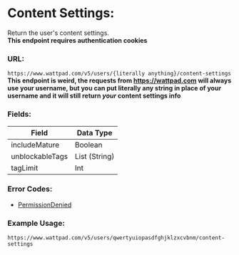 # Content Settings:

Return the user's content settings. \
**This endpoint requires authentication cookies**

### URL:

`https://www.wattpad.com/v5/users/{literally anything}/content-settings`
**This endpoint is weird, the requests from https://wattpad.com will always use your username, but you can put literally any string in place of your username and it will still return *your* content settings info**

### Fields:

| Field | Data Type |
| - | - |
| includeMature | Boolean |
| unblockableTags | List (String) |
| tagLimit | Int |

### Error Codes:

- [PermissionDenied](../General/Error_Codes.md#1018)

### Example Usage:

`https://www.wattpad.com/v5/users/qwertyuiopasdfghjklzxcvbnm/content-settings`